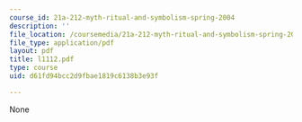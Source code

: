 ```yaml
---
course_id: 21a-212-myth-ritual-and-symbolism-spring-2004
description: ''
file_location: /coursemedia/21a-212-myth-ritual-and-symbolism-spring-2004/d61fd94bcc2d9fbae1819c6138b3e93f_l1112.pdf
file_type: application/pdf
layout: pdf
title: l1112.pdf
type: course
uid: d61fd94bcc2d9fbae1819c6138b3e93f

---
```

None